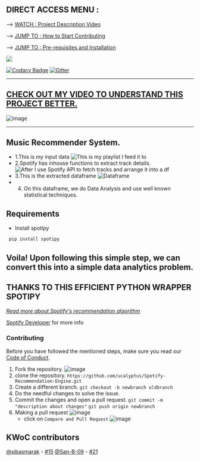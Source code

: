 ## DIRECT ACCESS MENU :  
 --> [WATCH : Project Description Video](https://www.youtube.com/watch?v=otrW8brCAiU)
 
 --> [JUMP TO : How to Start Contributing](https://github.com/ucalyptus/Spotify-Recommendation-Engine#contributing)
 
 --> [JUMP TO : Pre-requisites and Installation](https://github.com/ucalyptus/Spotify-Recommendation-Engine#requirements)

![](https://ucalyptus.github.io/Spotify-Recommendation-Engine/spotify.gif)

[![Codacy Badge](https://api.codacy.com/project/badge/Grade/c08201afb65c40f4a67469d475831f63)](https://app.codacy.com/manual/ucalyptus/Spotify-Recommendation-Engine?utm_source=github.com&utm_medium=referral&utm_content=ucalyptus/Spotify-Recommendation-Engine&utm_campaign=Badge_Grade_Dashboard)
[![Gitter](https://badges.gitter.im/Join%20Chat.svg)](https://gitter.im/Spotify-Recommendation-Engine/community?utm_source=badge&utm_medium=badge&utm_campaign=pr-badge&utm_content=badge)

***
## [CHECK OUT MY VIDEO TO UNDERSTAND THIS PROJECT BETTER.](https://www.youtube.com/watch?v=otrW8brCAiU)
![image](https://user-images.githubusercontent.com/49288068/75175694-da558e00-5758-11ea-9335-99558b80940e.png)

***
## Music Recommender System.

- 1.This is my input data
![This is my playlist I feed it to ](images/playlist_screenshot.png)
- 2.Spotify has inhouse functions to  extract track details.
![After I use Spotify API to fetch tracks and arrange it into a df ](https://developer.spotify.com/assets/WebAPI_intro.png)
- 3.This is the extracted dataframe
![Dataframe](images/dataframe_screenshot.png)
- 4. On this dataframe, we do Data Analysis and use well known statistical techniques.

## Requirements
* Install spotipy
```bash
 pip install spotipy
```
## Voila! Upon following this simple step, we can convert this into a simple data analytics problem.
## THANKS TO THIS EFFICIENT PYTHON WRAPPER SPOTIPY

*[Read more about Spotify's recommendation algorithm](Implicit-Matrix-Factorization.md)*

[Spotify Developer](https://beta.developer.spotify.com/documentation/web-api/) for more info  

### Contributing
Before you have followed the mentioned steps, make sure you read our [Code of Conduct](https://github.com/ucalyptus/Spotify-Recommendation-Engine/blob/master/CODE_OF_CONDUCT.md).

 1. Fork the repository.
![image](https://user-images.githubusercontent.com/41269164/70219309-9a3eca80-176a-11ea-8a4d-1bd701d07314.png)
 2. clone the repository.
	`https://github.com/ucalyptus/Spotify-Recommendation-Engine.git`
 3. Create a different branch.
	`git checkout -b newbranch oldbranch`
 4. Do the needful changes to solve the issue.
 5. Commit the changes and open a pull request.
	`git commit -m "description about changes"`
	`git push origin newbranch`
 6. Making a pull request
![image](https://user-images.githubusercontent.com/41269164/70219707-47194780-176b-11ea-96c2-d0c401ddb1e0.png)
	* click on `Compare and Pull Request`
![image](https://user-images.githubusercontent.com/41269164/70219836-8d6ea680-176b-11ea-81d5-549093bf0954.png)


## KWoC contributors
[@sibasmarak](http://github.com/sibasmarak) - [#15](https://github.com/ucalyptus/Spotify-Recommendation-Engine/pull/15)
[@San-B-09](https://github.com/San-B-09) - [#21](https://github.com/ucalyptus/Spotify-Recommendation-Engine/pull/21)
